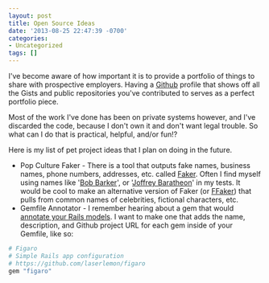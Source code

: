 ```yaml
---
layout: post
title: Open Source Ideas
date: '2013-08-25 22:47:39 -0700'
categories:
- Uncategorized
tags: []
---
```

I've become aware of how important it is to provide a portfolio of things to share with prospective employers. Having a [Github](https://www.github.com/) profile that shows off all the Gists and public repositories you've contributed to serves as a perfect portfolio piece.

Most of the work I've done has been on private systems however, and I've discarded the code, because I don't own it and don't want legal trouble. So what can I do that is practical, helpful, and/or fun!?

Here is my list of pet project ideas that I plan on doing in the future.

* Pop Culture Faker - There is a tool that outputs fake names, business names, phone numbers, addresses, etc. called [Faker](http://rubygems.org/gems/faker). Often I find myself using names like '[Bob Barker](http://en.wikipedia.org/wiki/Bob_Barker)', or '[Joffrey Baratheon](http://gameofthrones.wikia.com/wiki/Joffrey_Baratheon)' in my tests. It would be cool to make an alternative version of Faker (or [FFaker](https://github.com/EmmanuelOga/ffaker)) that pulls from common names of celebrities, fictional characters, etc.
* Gemfile Annotator - I remember hearing about a gem that would [annotate your Rails models](https://github.com/ctran/annotate_models). I want to make one that adds the name, description, and Github project URL for each gem inside of your Gemfile, like so:

``` ruby
# Figaro
# Simple Rails app configuration
# https://github.com/laserlemon/figaro
gem "figaro"
```

